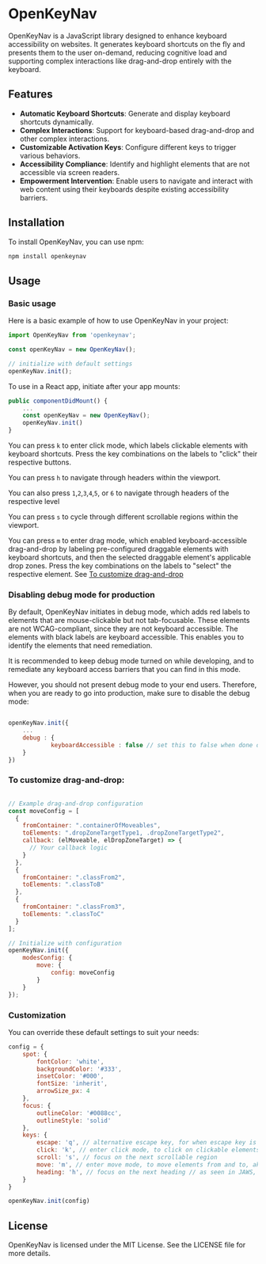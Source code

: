 # OpenKeyNav

OpenKeyNav is a JavaScript library designed to enhance keyboard accessibility on websites. It generates keyboard shortcuts on the fly and presents them to the user on-demand, reducing cognitive load and supporting complex interactions like drag-and-drop entirely with the keyboard.

## Features

- **Automatic Keyboard Shortcuts**: Generate and display keyboard shortcuts dynamically.
- **Complex Interactions**: Support for keyboard-based drag-and-drop and other complex interactions.
- **Customizable Activation Keys**: Configure different keys to trigger various behaviors.
- **Accessibility Compliance**: Identify and highlight elements that are not accessible via screen readers.
- **Empowerment Intervention**: Enable users to navigate and interact with web content using their keyboards despite existing accessibility barriers.

## Installation

To install OpenKeyNav, you can use npm:

```bash
npm install openkeynav
```

## Usage

### Basic usage

Here is a basic example of how to use OpenKeyNav in your project:

```javascript
import OpenKeyNav from 'openkeynav';

const openKeyNav = new OpenKeyNav();

// initialize with default settings
openKeyNav.init();

```

To use in a React app, initiate after your app mounts:

```javascript
public componentDidMount() {
    ...
    const openKeyNav = new OpenKeyNav();
    openKeyNav.init()
}
```

You can press `k`
to enter click mode, which labels clickable elements with keyboard shortcuts.
Press the key combinations on the labels to "click" their respective buttons.

You can press `h` to navigate through headers within the viewport.

You can also press `1`,`2`,`3`,`4`,`5`, or `6` to navigate through headers of the respective level

You can press `s` to cycle through different scrollable regions within the viewport.

You can press `m`
to enter drag mode, which enabled keyboard-accessible drag-and-drop by labeling pre-configured draggable elements with keyboard shortcuts, and then the selected draggable element's applicable drop zones.
Press the key combinations on the labels to "select" the respective element.
See [To customize drag-and-drop](#to-customize-draganddrop)

### Disabling debug mode for production

By default, OpenKeyNav initiates in debug mode, which adds red labels to elements that are mouse-clickable but not tab-focusable. These elements are not WCAG-compliant, since they are not keyboard accessible. The elements with black labels are keyboard accessible. This enables you to identify the elements that need remediation. 

It is recommended to keep debug mode turned on while developing, and to remediate any keyboard access barriers that you can find in this mode.

However, you should not present debug mode to your end users. Therefore, when you are ready to go into production, make sure to disable the debug mode:

```javascript

openKeyNav.init({
    ...
    debug : {
            keyboardAccessible : false // set this to false when done debugging inaccessible keyboard elements.
    }
})
```

### To customize drag-and-drop:

```javascript

// Example drag-and-drop configuration
const moveConfig = [
  {
    fromContainer: ".containerOfMoveables",
    toElements: ".dropZoneTargetType1, .dropZoneTargetType2",
    callback: (elMoveable, elDropZoneTarget) => {
      // Your callback logic
    }
  },
  {
    fromContainer: ".classFrom2",
    toElements: ".classToB"
  },
  {
    fromContainer: ".classFrom3",
    toElements: ".classToC"
  }
];

// Initialize with configuration
openKeyNav.init({
    modesConfig: {
        move: {
            config: moveConfig
        }
    }
});
```

### Customization

You can override these default settings to suit your needs:
```javascript
config = {
    spot: {
        fontColor: 'white',
        backgroundColor: '#333',
        insetColor: '#000',
        fontSize: 'inherit',
        arrowSize_px: 4
    },
    focus: {
        outlineColor: '#0088cc',
        outlineStyle: 'solid'
    },
    keys: {
        escape: 'q', // alternative escape key, for when escape key is too far or not available. // q works great because top left of letters, plus removes confusion with g, p
        click: 'k', // enter click mode, to click on clickable elements, such as links. Was g, now k, for kanga. Plus NVDA uses k to focus on link elements, which prevents conflicting modes as it's either openkeynav or NVDA.
        scroll: 's', // focus on the next scrollable region
        move: 'm', // enter move mode, to move elements from and to, aka keyboard drag and drop // not yet fully wired
        heading: 'h', // focus on the next heading // as seen in JAWS, NVDA
    }
}

openKeyNav.init(config)
```

## License

OpenKeyNav is licensed under the MIT License. See the LICENSE file for more details.